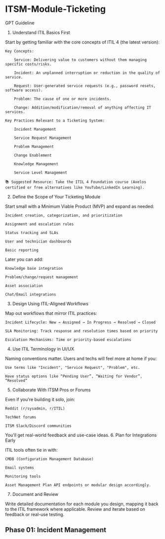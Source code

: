 # ITSM-Module-Ticketing

GPT Guideline

1. Understand ITIL Basics First

Start by getting familiar with the core concepts of ITIL 4 (the latest version):

    Key Concepts:

        Service: Delivering value to customers without them managing specific costs/risks.

        Incident: An unplanned interruption or reduction in the quality of service.

        Request: User-generated service requests (e.g., password resets, software access).

        Problem: The cause of one or more incidents.

        Change: Addition/modification/removal of anything affecting IT services.

    Key Practices Relevant to a Ticketing System:

        Incident Management

        Service Request Management

        Problem Management

        Change Enablement

        Knowledge Management

        Service Level Management

    📚 Suggested Resource: Take the ITIL 4 Foundation course (Axelos certified or free alternatives like YouTube/LinkedIn Learning).

2. Define the Scope of Your Ticketing Module

Start small with a Minimum Viable Product (MVP) and expand as needed:

    Incident creation, categorization, and prioritization

    Assignment and escalation rules

    Status tracking and SLAs

    User and technician dashboards

    Basic reporting

Later you can add:

    Knowledge base integration

    Problem/change/request management

    Asset association

    Chat/Email integrations

3. Design Using ITIL-Aligned Workflows

Map out workflows that mirror ITIL practices:

    Incident Lifecycle: New → Assigned → In Progress → Resolved → Closed

    SLA Monitoring: Track response and resolution times based on priority

    Escalation Mechanisms: Time or priority-based escalations

4. Use ITIL Terminology in UI/UX

Naming conventions matter. Users and techs will feel more at home if you:

    Use terms like "Incident", "Service Request", "Problem", etc.

    Have status options like “Pending User”, “Waiting for Vendor”, “Resolved”

5. Collaborate With ITSM Pros or Forums

Even if you're building it solo, join:

    Reddit (r/sysadmin, r/ITIL)

    TechNet forums

    ITSM Slack/Discord communities

You'll get real-world feedback and use-case ideas.
6. Plan for Integrations Early

ITIL tools often tie in with:

    CMDB (Configuration Management Database)

    Email systems

    Monitoring tools

    Asset Management Plan API endpoints or modular design accordingly.

7. Document and Review

Write detailed documentation for each module you design, mapping it back to the ITIL framework where applicable. Review and iterate based on feedback or real-use testing.

## Phase 01: Incident Management

